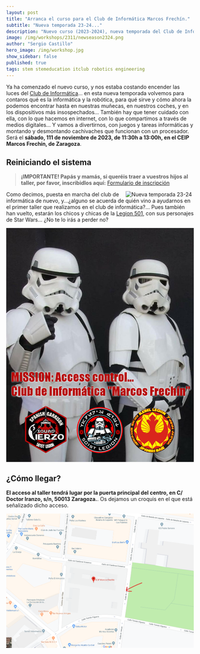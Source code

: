 ```yaml
---
layout: post
title: "Arranca el curso para el Club de Informática Marcos Frechín."
subtitle: "Nueva temporada 23-24..."
description: "Nuevo curso (2023-2024), nueva temporada del Club de Informática."
image: /img/workshops/2311/newseason2324.png
author: "Sergio Castillo"
hero_image: /img/workshop.jpg
show_sidebar: false
published: true
tags: stem stemeducation itclub robotics engineering
---
```


Ya ha comenzado el nuevo curso, y nos estaba costando encender las luces del [Club de Informática](/)... en esta nueva temporada volvemos para contaros qué es la informática y la robótica, para qué sirve y cómo ahora la podemos encontrar hasta en nuestras muñecas, en nuestros coches, y en los dispositivos más insospechados... También hay que tener cuidado con ella, con lo que hacemos en internet, con lo que compartimos a través de medios digitales... Y vamos a divertirnos, con juegos y tareas informáticas y montando y desmontando cachivaches que funcionan con un procesador. Será el **sábado, 111 de noviembre de 2023, de 11:30h a 13:00h, en el CEIP Marcos Frechín, de Zaragoza**.

## Reiniciando el sistema

> **¡IMPORTANTE! Papás y mamás, si queréis traer a vuestros hijos al taller, por favor, inscribidlos aquí:** <a href="https://forms.gle/H9ow5PzTee4ntX9U9" target="_blank">Formulario de inscripción</a>

<img class="photo" src="/img/workshops/2311/newseason2324.png" alt="Nueva temporada 23-24" style="float: right; margin-left: 5px; margin-right: 5px" />

Como decimos, puesta en marcha del club de informática de nuevo, y...¿alguno se acuerda de quién vino a ayudarnos en el primer taller que realizamos en el club de informática?... Pues también han vuelto, estarán los chicos y chicas de la [Legion 501](https://www.legion501.com/), con sus personajes de Star Wars... ¿No te lo irás a perder no?

![Legion 501](/img/accessControl.jpg)

## ¿Cómo llegar?

**El acceso al taller tendrá lugar por la puerta principal del centro, en C/ Doctor Iranzo, s/n, 50013 Zaragoza.**. Os dejamos un croquis en el que está señalizado dicho acceso.

![Mapa acceso Marcos Frechín](/img/mapa_acceso.png)

